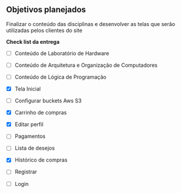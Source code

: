 ## Objetivos planejados

Finalizar o conteúdo das disciplinas e desenvolver as telas que serão utilizadas pelos clientes do site

**Check list da entrega**

- [ ] Conteúdo de Laboratório de Hardware
- [ ] Conteúdo de Arquitetura e Organização de Computadores
- [ ] Conteúdo de Lógica de Programação
- [x] Tela Inicial
- [ ] Configurar buckets Aws S3
- [x] Carrinho de compras
- [x] Editar perfil
- [ ] Pagamentos 
- [ ] Lista de desejos
- [x] Histórico de compras
- [ ] Registrar
- [ ] Login




